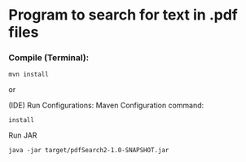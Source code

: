 # Program to search for text in .pdf files

### Compile (Terminal):
```
mvn install
```

or

(IDE) Run Configurations: Maven Configuration command: 
```
install
```
Run JAR
```
java -jar target/pdfSearch2-1.0-SNAPSHOT.jar
```
